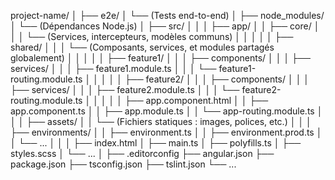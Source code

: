 project-name/
│
├── e2e/
│   └── (Tests end-to-end)
│
├── node_modules/
│   └── (Dépendances Node.js)
│
├── src/
│   │
│   ├── app/
│   │   ├── core/
│   │   │   └── (Services, intercepteurs, modèles communs)
│   │   │
│   │   ├── shared/
│   │   │   └── (Composants, services, et modules partagés globalement)
│   │   │
│   │   ├── feature1/
│   │   │   ├── components/
│   │   │   ├── services/
│   │   │   ├── feature1.module.ts
│   │   │   └── feature1-routing.module.ts
│   │   │
│   │   ├── feature2/
│   │   │   ├── components/
│   │   │   ├── services/
│   │   │   ├── feature2.module.ts
│   │   │   └── feature2-routing.module.ts
│   │   │
│   │   ├── app.component.html
│   │   ├── app.component.ts
│   │   ├── app.module.ts
│   │   └── app-routing.module.ts
│   │
│   ├── assets/
│   │   └── (Fichiers statiques : images, polices, etc.)
│   │
│   ├── environments/
│   │   ├── environment.ts
│   │   ├── environment.prod.ts
│   │   └── ...
│   │
│   ├── index.html
│   ├── main.ts
│   ├── polyfills.ts
│   ├── styles.scss
│   └── ...
│
├── .editorconfig
├── angular.json
├── package.json
├── tsconfig.json
├── tslint.json
└── ...
